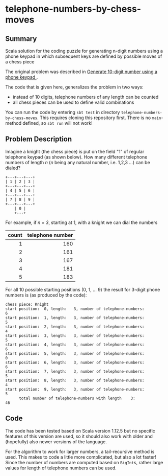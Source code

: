 # telephone-numbers-by-chess-moves

## Summary
Scala solution for the coding puzzle for generating n-digit numbers using a phone keypad in which subsequent keys are defined by possible moves of a chess piece 

The original problem was described in [Generate 10-digit number using a phone keypad
](https://stackoverflow.com/questions/2893470/generate-10-digit-number-using-a-phone-keypad). 

The code that is given here, generalizes the problem in two ways: 
  - instead of 10 digits, telephone numbers of any length can be counted
  - all chess pieces can be used to define valid combinations

You can run the code by entering `sbt test` in directory `telephone-numbers-by-chess-moves`. This requires cloning this repository first.
There is no `main`-method defined, so `sbt run` will not work!
  
## Problem Description

Imagine a knight (the chess piece) is put on the field "1" of regular telephone keypad (as shown below). How many different telephone numbers of length *n* (*n* being any natural number, i.e. 1,2,3 ...) can be dialed?

```
+---+---+---+
| 1 | 2 | 3 |
+---+---+---+
| 4 | 5 | 6 |
+---+---+---+
| 7 | 8 | 9 |
+---+---+---+
    | 0 |
    +---+
```
For example, if *n = 3*, starting at 1, with a knight we can dial the numbers 

| count | telephone number |
| ----: | ---------------: |
|     1 |              160 |
|     2 |              161 |
|     3 |              167 |
|     4 |              181 |
|     5 |              183 |

For all 10 possible starting positions (0, 1, ... 9) the result for 3-digit phone numbers is (as produced by the code):

```
chess piece: Knight
start position:  0, length:   3, number of telephone-numbers:                                  6
start position:  1, length:   3, number of telephone-numbers:                                  5
start position:  2, length:   3, number of telephone-numbers:                                  4
start position:  3, length:   3, number of telephone-numbers:                                  5
start position:  4, length:   3, number of telephone-numbers:                                  6
start position:  5, length:   3, number of telephone-numbers:                                  0
start position:  6, length:   3, number of telephone-numbers:                                  6
start position:  7, length:   3, number of telephone-numbers:                                  5
start position:  8, length:   3, number of telephone-numbers:                                  4
start position:  9, length:   3, number of telephone-numbers:                                  5
	  total number of telephone-numbers with length    3:                                 46
``` 

## Code
The code has been tested based on Scala version 1.12.5 but no specific features of this version are used, so it should also work with older and (hopefully) also newer versions of the language.

For the algorithm to work for larger numbers, a tail-recursive method is used. This makes to code a little more complicated, but also a lot faster!
Since the number of numbers are computed based on `BigInt`s, rather large values for length of telephone numbers can be used.
